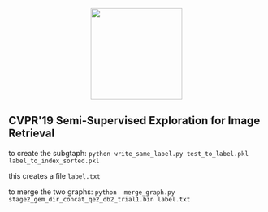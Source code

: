 <p align="center">
<a href="https://layer6.ai/"><img src="https://github.com/layer6ai-labs/DropoutNet/blob/master/logs/logobox.jpg" width="180"></a>
</p>

## CVPR'19 Semi-Supervised Exploration for Image Retrieval
to create the subgtaph:
    `python write_same_label.py test_to_label.pkl label_to_index_sorted.pkl`

this creates a file `label.txt`

to merge the two graphs:
    `python  merge_graph.py stage2_gem_dir_concat_qe2_db2_trial1.bin label.txt`
